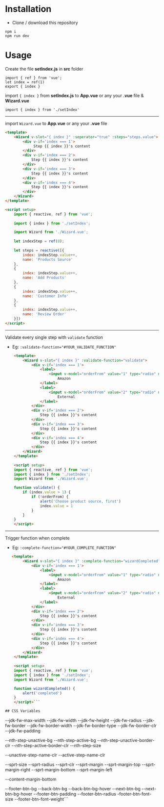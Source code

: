 # Installation
- Clone / download this repository

```
npm i
npm run dev
```

# Usage
Create the file **setIndex.js** in **src** folder

```
import { ref } from 'vue';
let index = ref(1)
export { index }
```


import `{ index }` from **setIndex.js** to **App.vue** or any your **.vue** file & **Wizard.vue** 

```
import { index } from './setIndex'
```
------------
import `Wizard.vue` to **App.vue** or any your **.vue** file
```html
<template>
    <Wizard v-slot="{ index }" :seperator="true" :steps="steps.value">
        <div v-if='index === 1'>
             Step {{ index }}'s content
        </div> 
        <div v-if='index === 2'>
            Step {{ index }}'s content
        </div>
        <div v-if='index === 3'>
            Step {{ index }}'s content
        </div>
        <div v-if='index === 4'>
            Step {{ index }}'s content
        </div>
    </Wizard>
</template>

<script setup>
    import { reactive, ref } from 'vue';
    
    import { index } from './setIndex';

    import Wizard from './Wizard.vue';
    
    let indexStep = ref(0);
    
    let steps = reactive([{
	    index: indexStep.value++,
	    name: 'Products Source'
    },
    {
	    index: indexStep.value++, 
	    name: 'Add Products'
    },
    {
	    index: indexStep.value++,
	    name: 'Customer Info'
    },
    {
	    index: indexStep.value++,
	    name: 'Review Order'
    }])
</script>
```


------------

Validate every single step with `validate` function
- Eg: `:validate-function="#YOUR_VALIDATE_FUNCTION"`

```html
    <template>
	    <Wizard v-slot="{ index }" :validate-function="validate">
            <div v-if='index === 1'>
                <label>
                    <input v-model="orderFrom" value="1" type="radio" name="test" />
                        Amazon
                </label>
                <label>
                    <input v-model="orderFrom" value="2" type="radio" name="test"/>
                        External
                </label>
            </div>
            <div v-if='index === 2'>
                Step {{ index }}'s content
            </div>
            <div v-if='index === 3'>
                Step {{ index }}'s content
            </div>
            <div v-if='index === 4'>
                Step {{ index }}'s content
            </div>
	    </Wizard>
    </template>
    
    <script setup>
    import { reactive, ref } from 'vue';
    import { index } from './setIndex';
    import Wizard from './Wizard.vue';

    function validate() {
        if (index.value > 1) {
            if (!orderFrom) {
                alert('Choose product source, first')
                index.value = 1
            }
        }
    }
    </script>
```

------------

Trigger function when complete
- Eg: `:complete-function="#YOUR_COMPLETE_FUNCTION"`

```html
   <template>
	    <Wizard v-slot="{ index }" :complete-function="wizardCompleted">
            <div v-if='index === 1'>
                <label>
                    <input v-model="orderFrom" value="1" type="radio" name="test" />
                        Amazon
                </label>
                <label>
                    <input v-model="orderFrom" value="2" type="radio" name="test"/>
                        External
                </label>
            </div>
            <div v-if='index === 2'>
                Step {{ index }}'s content
            </div>
            <div v-if='index === 3'>
                Step {{ index }}'s content
            </div>
            <div v-if='index === 4'>
                Step {{ index }}'s content
            </div>
	    </Wizard>
    </template>
    
    <script setup>
    import { reactive, ref } from 'vue';
    import { index } from './setIndex';
    import Wizard from './Wizard.vue';

    function wizardCompleted() {
        alert('completed')
    }
    </script>```

## CSS Variables
```
--jdk-fw-max-width
--jdk-fw-width
--jdk-fw-height
--jdk-fw-radius
--jdk-fw-border
--jdk-fw-border-width
--jdk-fw-border-type
--jdk-fw-border-clr
 --jdk-fw-padding

--nth-step-unactive-bg
--nth-step-active-bg
--nth-step-unactive-border-clr
--nth-step-active-border-clr
--nth-step-size

--unactive-step-name-clr
--active-step-name-clr

--sprt-size
--sprt-radius
--sprt-clr
--sprt-margin
--sprt-margin-top
--sprt-margin-right
--sprt-margin-bottom
--sprt-margin-left

--content-margin-bottom

--footer-btn-bg
--back-btn-bg
--back-btn-bg-hover
--next-btn-bg
--next-btn-bg-hover
--footer-btn-padding
--footer-btn-radius
-footer-btn-font-size
--footer-btn-font-weight```